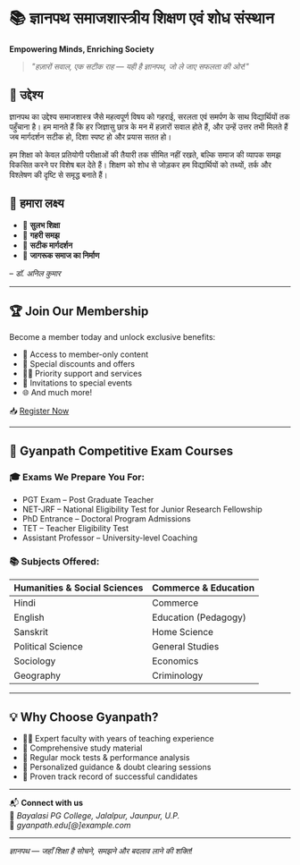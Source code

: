 # 📚 ज्ञानपथ समाजशास्त्रीय शिक्षण एवं शोध संस्थान

**Empowering Minds, Enriching Society**

> _"हज़ारों सवाल, एक सटीक राह — यही है ज्ञानपथ, जो ले जाए सफलता की ओर!"_

## 🎯 उद्देश्य

ज्ञानपथ का उद्देश्य समाजशास्त्र जैसे महत्वपूर्ण विषय को गहराई, सरलता एवं समर्पण के साथ विद्यार्थियों तक पहुँचाना है। हम मानते हैं कि हर जिज्ञासु छात्र के मन में हज़ारों सवाल होते हैं, और उन्हें उत्तर तभी मिलते हैं जब मार्गदर्शन सटीक हो, दिशा स्पष्ट हो और प्रयास सतत हो।

हम शिक्षा को केवल प्रतियोगी परीक्षाओं की तैयारी तक सीमित नहीं रखते, बल्कि समाज की व्यापक समझ विकसित करने पर विशेष बल देते हैं। शिक्षण को शोध से जोड़कर हम विद्यार्थियों को तथ्यों, तर्क और विश्लेषण की दृष्टि से समृद्ध बनाते हैं।

## 🌟 हमारा लक्ष्य

- 📘 **सुलभ शिक्षा**
- 🧠 **गहरी समझ**
- 🎯 **सटीक मार्गदर्शन**
- 🌱 **जागरूक समाज का निर्माण**

_– डॉ. अनिल कुमार_

---

## 🏆 Join Our Membership

Become a member today and unlock exclusive benefits:

- 🔐 Access to member-only content  
- 💸 Special discounts and offers  
- 🧑‍💼 Priority support and services  
- 🎉 Invitations to special events  
- 🌐 And much more!

📥 [Register Now](#) <!-- Add actual registration link here -->

---

## 📘 Gyanpath Competitive Exam Courses

### 🎓 Exams We Prepare You For:

- PGT Exam – Post Graduate Teacher  
- NET-JRF – National Eligibility Test for Junior Research Fellowship  
- PhD Entrance – Doctoral Program Admissions  
- TET – Teacher Eligibility Test  
- Assistant Professor – University-level Coaching  

### 📚 Subjects Offered:

| Humanities & Social Sciences | Commerce & Education |
|-----------------------------|-----------------------|
| Hindi                       | Commerce              |
| English                     | Education (Pedagogy)  |
| Sanskrit                    | Home Science          |
| Political Science           | General Studies       |
| Sociology                   | Economics             |
| Geography                   | Criminology           |

---

## 💡 Why Choose Gyanpath?

- 👨‍🏫 Expert faculty with years of teaching experience  
- 📖 Comprehensive study material  
- 📝 Regular mock tests & performance analysis  
- 🤝 Personalized guidance & doubt clearing sessions  
- 🏅 Proven track record of successful candidates  

---

📬 **Connect with us**  
📍 *Bayalasi PG College, Jalalpur, Jaunpur, U.P.*  
📧 *gyanpath.edu[@]example.com* <!-- Replace with actual email -->

---

_ज्ञानपथ — जहाँ शिक्षा है सोचने, समझने और बदलाव लाने की शक्ति!_
